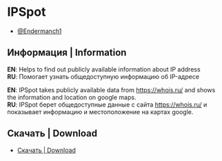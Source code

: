 # IPSpot

- [@Endermanch1](https://github.com/Endermanch1)

## Информация | Information

**EN**: Helps to find out publicly available information about IP address  
**RU**: Помогает узнать общедоступную информацию об IP-адресе

**EN**: IPSpot takes publicly available data from https://whois.ru/ and shows the information and location on google maps.  
**RU**: IPSpot берет общедоступные данные с сайта https://whois.ru/ и показывает информацию и местоположение на картах google.

## Скачать | Download

- [Скачать | Download](https://github.com/Endermanch1/IPSpot/releases/download/C%23/IPSpot.exe)